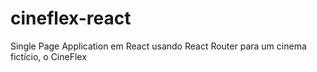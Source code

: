 # cineflex-react
Single Page Application em React usando React Router para um cinema fictício, o CineFlex
